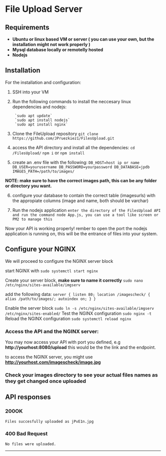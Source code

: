 # File Upload Server 
## Requirements
 -  **Ubuntu or linux based VM or server ( you can use your own, but the installation might not work properly )**
 - **Mysql database locally or remotelly hosted**
 - **Nodejs**

## Installation
For the installation and configuration:
 

 1. SSH into your VM
 2. Run the following commands to install the neccesary linux dependencies and nodejs:
 
         `sudo apt update`
         `sudo apt install nodejs`
         `sudo apt install nginx`
  
 3. Clone the FileUpload repository
        `git clone https://github.com/JPruezkiez1/FilesUpload.git`
 
 4. access the API directory and install all the dependencies:
       `cd /FilesUpload/`
       `npm i` or `npm install`
       
 5. create an .env file with the following:
`DB_HOST=host ip or name
DB_USER=yourusername
DB_PASSWORD=yourpassword
DB_DATABASE=jpdb
IMAGES_PATH=/path/to/images/`

**NOTE: make sure to have the correct images path, this can be any folder or directory you want.**

 6. configure your database to contain the correct table (imagesurls) with the appropiate columns (image and name, both should be varchar)

 7. Run the nodejs application
  `enter the directory of the FilesUpload API and run the command node App.js, you can use a tool like screen or PM2 to manage this`


Now your API is working properly! rember to open the port the nodejs application is running on, this will be the entrance of files into your system.

## Configure your NGINX
We will proceed to configure the NGINX server block

   start NGINX with `sudo systemctl start nginx`


  Create your server block, **make sure to name it correctly** `sudo nano /etc/nginx/sites-available/imgserv`
    
add the following data: 
`
server {
    listen 80;
    location /imagescheck/ {
        alias /path/to/images/;
        autoindex on;
    }
}
`

Enable the server block `sudo ln -s /etc/nginx/sites-available/imgserv /etc/nginx/sites-enabled/`
Test the NGINX configuration `sudo nginx -t`
Reload the NGINX configuration `sudo systemctl reload nginx`

### Access the API and the NGINX server:
You may now access your API with port you defined, e.g **http://yourhost:8080/upload**  this would be the the link and the endpoint.

to access the NGINX server, you might use **http://yourhost.com/imagescheck/image.jpg**

### Check your images directory to see your actual files names as they get changed once uploaded

## API responses
### 200OK
`Files succesfully uploaded as jPvE1n.jpg`
### 400 Bad Request
`No files were uploaded.`

---

